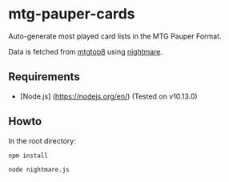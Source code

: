 # mtg-pauper-cards

Auto-generate most played card lists in the MTG Pauper Format.

Data is fetched from [mtgtop8](https://www.mtgtop8.com) using [nightmare](https://github.com/segmentio/nightmare).

## Requirements

* [Node.js] (https://nodejs.org/en/) (Tested on v10.13.0)

## Howto

In the root directory:

```
npm install
```
```
node nightmare.js
```
